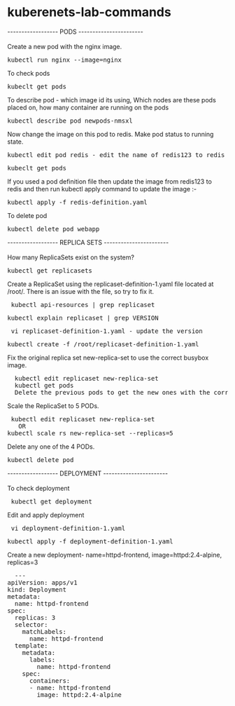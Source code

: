 # kuberenets-lab-commands

------------------ PODS -----------------------<br>
<br>
Create a new pod with the nginx image.
<pre>kubectl run nginx --image=nginx</pre>

To check pods
<pre>kubeclt get pods</pre>

To describe pod - which image id its using, Which nodes are these pods placed on, how many container are running on the pods
<pre>kubectl describe pod newpods-nmsxl</pre>

Now change the image on this pod to redis. Make pod status to running state.
<pre>kubectl edit pod redis - edit the name of redis123 to redis</pre>
<pre>kubeclt get pods</pre>

If you used a pod definition file then update the image from redis123 to redis and then run kubectl apply command to update the image :-
<pre>kubectl apply -f redis-definition.yaml </pre>

To delete pod
<pre>kubectl delete pod webapp</pre>

------------------ REPLICA SETS -----------------------<br>
<br>
How many ReplicaSets exist on the system?
<pre>kubectl get replicasets</pre>

Create a ReplicaSet using the replicaset-definition-1.yaml file located at /root/.
There is an issue with the file, so try to fix it.
<pre> kubectl api-resources | grep replicaset</pre>
<pre>kubectl explain replicaset | grep VERSION </pre>
<pre> vi replicaset-definition-1.yaml - update the version </pre>
<pre>kubectl create -f /root/replicaset-definition-1.yaml</pre>

Fix the original replica set new-replica-set to use the correct busybox image.
<pre>
  kubectl edit replicaset new-replica-set
  kubectl get pods
  Delete the previous pods to get the new ones with the correct image. For this, run the command: kubectl delete po <pod-name>
</pre>

Scale the ReplicaSet to 5 PODs.
<pre> kubectl edit replicaset new-replica-set
   OR
kubectl scale rs new-replica-set --replicas=5 </pre>
  
Delete any one of the 4 PODs.
<pre>kubectl delete pod <name-of-the-pod> </pre>

------------------ DEPLOYMENT -----------------------<br>
<br>
To check deployment
<pre> kubectl get deployment </pre>
Edit and apply deployment 
<pre> vi deployment-definition-1.yaml </pre>
<pre>kubectl apply -f deployment-definition-1.yaml</pre>

Create a new deployment- name=httpd-frontend, image=httpd:2.4-alpine, replicas=3
<pre>
  ---
apiVersion: apps/v1
kind: Deployment
metadata:
  name: httpd-frontend
spec:
  replicas: 3
  selector:
    matchLabels:
      name: httpd-frontend
  template:
    metadata:
      labels:
        name: httpd-frontend
    spec:
      containers:
      - name: httpd-frontend
        image: httpd:2.4-alpine
</pre>
